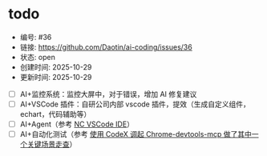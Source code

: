 # todo

- 编号: #36
- 链接: https://github.com/Daotin/ai-coding/issues/36
- 状态: open
- 创建时间: 2025-10-29
- 更新时间: 2025-10-29
- [ ] AI+监控系统：监控大屏中，对于错误，增加 AI 修复建议
- [ ] AI+VSCode 插件：自研公司内部 vscode 插件，提效（生成自定义组件，echart，代码辅助等）
- [ ] AI+Agent（参考 [NC VSCode IDE](https://mp.weixin.qq.com/s/GwNnkuDvbDDLjp0MHtypQw)）
- [ ] AI+自动化测试（参考 [使用 CodeX 调起 Chrome-devtools-mcp 做了其中一个关键场景走查](https://x.com/Stephen4171127/status/1972348138628464813)）
